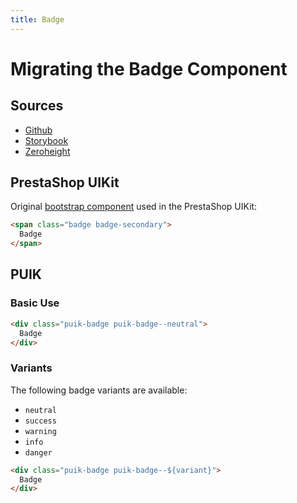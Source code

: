 ```yaml
---
title: Badge
---
```


# Migrating the Badge Component

## Sources

- [Github](https://github.com/PrestaShopCorp/puik/tree/main/packages/components/badge)
- [Storybook](https://uikit.prestashop.com/?path=/story/components-badge--default)
- [Zeroheight](https://zeroheight.com/47c0ab1be/p/862c81-status-badge)

## PrestaShop UIKit

Original [bootstrap component](https://getbootstrap.com/docs/4.0/components/badge/) used in the PrestaShop UIKit:

```html
<span class="badge badge-secondary">
  Badge
</span>
```

## PUIK

### Basic Use

```html
<div class="puik-badge puik-badge--neutral">
  Badge
</div>
```

### Variants

The following badge variants are available:
  - `neutral`
  - `success`
  - `warning`
  - `info`
  - `danger`

```html
<div class="puik-badge puik-badge--${variant}">
  Badge
</div>
```
